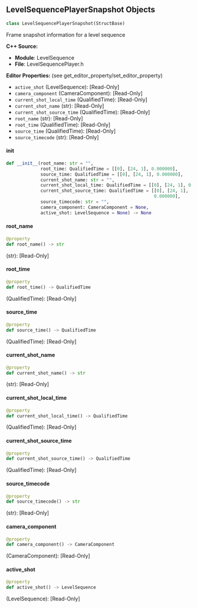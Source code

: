 ## LevelSequencePlayerSnapshot Objects

```python
class LevelSequencePlayerSnapshot(StructBase)
```

Frame snapshot information for a level sequence

**C++ Source:**

- **Module**: LevelSequence
- **File**: LevelSequencePlayer.h

**Editor Properties:** (see get_editor_property/set_editor_property)

- ``active_shot`` (LevelSequence):  [Read-Only]
- ``camera_component`` (CameraComponent):  [Read-Only]
- ``current_shot_local_time`` (QualifiedTime):  [Read-Only]
- ``current_shot_name`` (str):  [Read-Only]
- ``current_shot_source_time`` (QualifiedTime):  [Read-Only]
- ``root_name`` (str):  [Read-Only]
- ``root_time`` (QualifiedTime):  [Read-Only]
- ``source_time`` (QualifiedTime):  [Read-Only]
- ``source_timecode`` (str):  [Read-Only]

<a id="unreal.LevelSequencePlayerSnapshot.__init__"></a>

#### __init__

```python
def __init__(root_name: str = "",
             root_time: QualifiedTime = [[0], [24, 1], 0.000000],
             source_time: QualifiedTime = [[0], [24, 1], 0.000000],
             current_shot_name: str = "",
             current_shot_local_time: QualifiedTime = [[0], [24, 1], 0.000000],
             current_shot_source_time: QualifiedTime = [[0], [24, 1],
                                                        0.000000],
             source_timecode: str = "",
             camera_component: CameraComponent = None,
             active_shot: LevelSequence = None) -> None
```

<a id="unreal.LevelSequencePlayerSnapshot.root_name"></a>

#### root_name

```python
@property
def root_name() -> str
```

(str):  [Read-Only]

<a id="unreal.LevelSequencePlayerSnapshot.root_time"></a>

#### root_time

```python
@property
def root_time() -> QualifiedTime
```

(QualifiedTime):  [Read-Only]

<a id="unreal.LevelSequencePlayerSnapshot.source_time"></a>

#### source_time

```python
@property
def source_time() -> QualifiedTime
```

(QualifiedTime):  [Read-Only]

<a id="unreal.LevelSequencePlayerSnapshot.current_shot_name"></a>

#### current_shot_name

```python
@property
def current_shot_name() -> str
```

(str):  [Read-Only]

<a id="unreal.LevelSequencePlayerSnapshot.current_shot_local_time"></a>

#### current_shot_local_time

```python
@property
def current_shot_local_time() -> QualifiedTime
```

(QualifiedTime):  [Read-Only]

<a id="unreal.LevelSequencePlayerSnapshot.current_shot_source_time"></a>

#### current_shot_source_time

```python
@property
def current_shot_source_time() -> QualifiedTime
```

(QualifiedTime):  [Read-Only]

<a id="unreal.LevelSequencePlayerSnapshot.source_timecode"></a>

#### source_timecode

```python
@property
def source_timecode() -> str
```

(str):  [Read-Only]

<a id="unreal.LevelSequencePlayerSnapshot.camera_component"></a>

#### camera_component

```python
@property
def camera_component() -> CameraComponent
```

(CameraComponent):  [Read-Only]

<a id="unreal.LevelSequencePlayerSnapshot.active_shot"></a>

#### active_shot

```python
@property
def active_shot() -> LevelSequence
```

(LevelSequence):  [Read-Only]

<a id="unreal.CSVImportSettings"></a>
